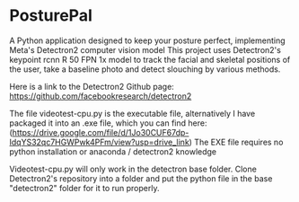 # PosturePal
A Python application designed to keep your posture perfect, implementing Meta's Detectron2 computer vision model
This project uses Detectron2's keypoint rcnn R 50 FPN 1x model to track the facial and skeletal positions of the user,
take a baseline photo and detect slouching by various methods.

Here is a link to the Detectron2 Github page: https://github.com/facebookresearch/detectron2

The file videotest-cpu.py is the executable file, alternatively I have packaged it into an .exe file, which you can find here: 
(https://drive.google.com/file/d/1Jo30CUF67dp-IdqYS32qc7HGWPwk4PFm/view?usp=drive_link)
The EXE file requires no python installation or anaconda / detectron2 knowledge

Videotest-cpu.py will only work in the detectron base folder.
Clone Detectron2's repository into a folder and put the python file in the base "detectron2" folder for it to run properly.
